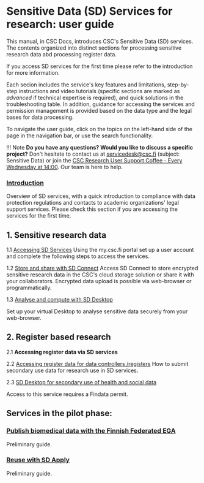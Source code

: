 # Sensitive Data (SD) Services for research: user guide

This manual, in CSC Docs, introduces CSC's Sensitive Data (SD) services. The contents organized into distinct sections for processing sensitive research data abd processing register data. 

If you access SD services for the first time please refer to the introduction for more information. 

Each secion includes the service's key features and limitations, step-by-step instructions and video tutorials (specific sections are marked as *advanced* if technical expertise is required), and quick solutions in the troubleshooting table. In addition, guidance for accessing the services and permission management is provided based on the data type and the legal bases for data processing. 

To navigate the user guide, click on the topics on the left-hand side of the page in the navigation bar, or use the search functionality. 


!!! Note
    **Do you have any questions? Would you like to discuss a specific project?** Don't hesitate to contact us at servicedesk@csc.fi (subject: Sensitive Data) or join the [CSC Research User Support Coffee - Every Wednesday at 14:00](https://ssl.eventilla.com/usersupportcoffee). Our team is here to help.
    
    
 
### [Introduction](./intro.md)

Overview of SD services, with a quick introduction to compliance with data protection regulations and contacts to academic organizations' legal support services. Please check this section if you are accessing the services for the first time.
  
 
## 1. Sensitive research data  


1.1 [Accessing SD Services](./sd-access.md)
Using the my.csc.fi portal set up a user account and complete the following steps to access the services. 

  
1.2 [Store and share with SD Connect](./sd_connect.md)
Access SD Connect to store encrypted sensitive research data in the CSC's cloud storage solution or share it with your collaborators. Encrypted data upload is possible via web-browser or programmatically.
   
1.3 [Analyse and compute with SD Desktop](./sd_desktop.md)

Set up your virtual Desktop to analyse sensitive data securely from your web-browser. 


## 2. Register based research

2.1 **Accessing register data via SD services**

2.2  [Accessing register data for data controllers /registers](./single-register-submission.md)
How to submit secondary use data for research use in SD services.

2.3  [SD Desktop for secondary use of health and social data](./sd-desktop-audited.md)

Access to this service requires a Findata permit.

  
  


## Services in the pilot phase:

  
### [Publish biomedical data with the Finnish Federated EGA](./federatedega.md)
Preliminary guide.
 
  
### [Reuse with SD Apply](./sd-apply.md)
Preliminary guide. 
 

